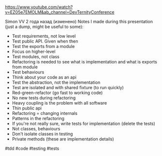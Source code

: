 https://www.youtube.com/watch?v=EZ05e7EMOLM&ab_channel=DevTernityConference

Simon VV
2 года назад (изменено)
Notes I made during this presentation (just a dump, might be useful to some):

- Test requirements, not low level
- Test public API. Given when then
- Test the exports from a module
- Focus on higher-level
- Test modules, not class
- Refactoring is needed to see what is implementation and what is exports from module
- Test behaviours
- Think about your code as an api
- Test the abstraction, not the implementation
- Test are isolated and with shared fixture (to run quickly)
- Red-green-refactor (go fast to working code)
- No new tests during refactoring
- Heavy coupling is the problem with all software
- Thin public api 
- Refactoring = changing internals
- Patterns in the refactoring
- If you're not really sure, write tests for implementation (delete the tests)
- Not classes, behaviours
- Don't isolate classes in testing
- Private methods (these are implementation details)

#tdd #code #testing #tests